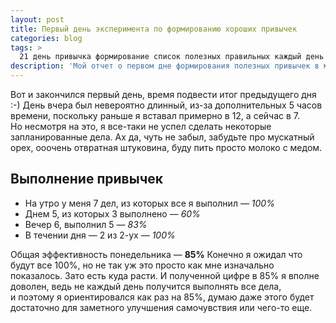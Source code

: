 ```yaml
---
layout: post
title: Первый день эксперимента по формированию хороших привычек
categories: blog
tags: >
  21 день привычка формирование список полезных правильных каждый день выработка любая за три недели
description: 'Мой отчет о первом дне формирования полезных привычек в мою жизнь за 21 день. Пока что все идет хорошо :)'
---
```


Вот и закончился первый день, время подвести итог предыдущего дня :-)
День вчера был невероятно длинный, из-за дополнительных 5 часов времени, поскольку раньше я вставал примерно в 12, а сейчас в 7. Но несмотря на это, я все-таки не успел сделать некоторые запланированные дела. Ах да, чуть не забыл, забудьте про мускатный орех, ооочень отвратная штуковина, буду пить просто молоко с медом.

## Выполнение привычек
* На утро у меня 7 дел, из которых все я выполнил — _100%_
* Днем 5, из которых 3 выполнено — _60%_
* Вечер 6, выполнил 5 — _83%_
* В течении дня — 2 из 2-ух — _100%_

Общая эффективность понедельника — **85%**
Конечно я ожидал что будут все 100%, но не так уж это просто как мне изначально показалось. Зато есть куда расти. И полученной цифре в 85% я вполне доволен, ведь не каждый день получится выполнять все дела, и поэтому я ориентировался как раз на 85%, думаю даже этого будет достаточно для заметного улучшения самочувствия или чего-то еще.
